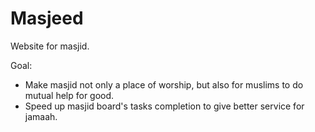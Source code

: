 # Masjeed

Website for masjid.

Goal: 
- Make masjid not only a place of worship, but also for muslims to do mutual help for good. 
- Speed up masjid board's tasks completion to give better service for jamaah.
